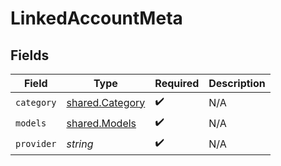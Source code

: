 # LinkedAccountMeta


## Fields

| Field                                                     | Type                                                      | Required                                                  | Description                                               |
| --------------------------------------------------------- | --------------------------------------------------------- | --------------------------------------------------------- | --------------------------------------------------------- |
| `category`                                                | [shared.Category](../../../sdk/models/shared/category.md) | :heavy_check_mark:                                        | N/A                                                       |
| `models`                                                  | [shared.Models](../../../sdk/models/shared/models.md)     | :heavy_check_mark:                                        | N/A                                                       |
| `provider`                                                | *string*                                                  | :heavy_check_mark:                                        | N/A                                                       |